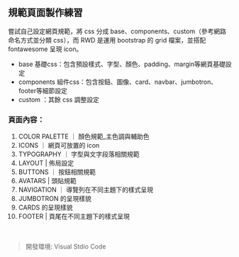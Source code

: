## 規範頁面製作練習
嘗試自己設定網頁規範，將 css 分成 base、components、custom（參考網路命名方式並分類 css），而 RWD 是運用 bootstrap 的 grid 檔案，並搭配 fontawesome 呈現 icon。
* base 基礎css：包含預設樣式、字型、顏色、padding、margin等網頁基礎設定
* components 組件css：包含按鈕、圖像、card、navbar、jumbotron、footer等細節設定
* custom ：其餘 css 調整設定
### 頁面內容：
1. COLOR PALETTE ｜ 顏色規範_主色調與輔助色
2. ICONS ｜ 網頁可放置的 icon
3. TYPOGRAPHY ｜ 字型與文字段落相關規範
4. LAYOUT | 佈局設定
5. BUTTONS ｜ 按鈕相關規範
6. AVATARS | 頭貼規範
7. NAVIGATION ｜ 導覽列在不同主題下的樣式呈現
8. JUMBOTRON 的呈現樣貌
9. CARDS 的呈現樣貌
10. FOOTER | 頁尾在不同主題下的樣式呈現
<br><br><br>
> 開發環境: Visual Stdio Code
